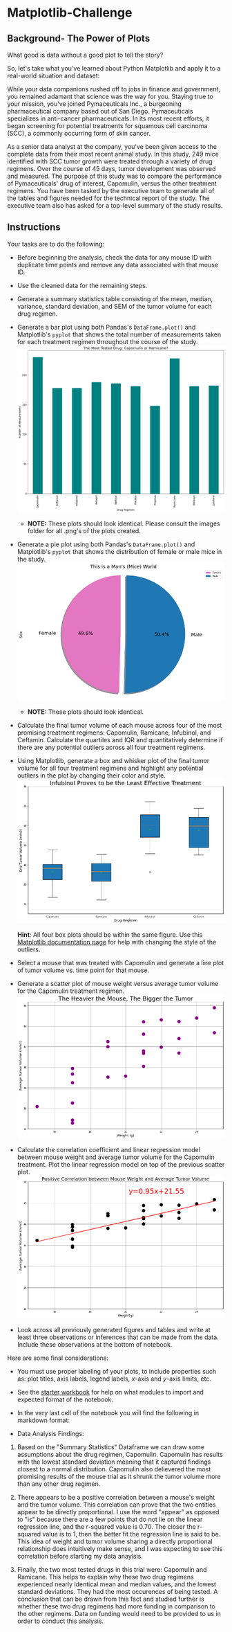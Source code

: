# Matplotlib-Challenge

## Background- The Power of Plots

What good is data without a good plot to tell the story?

So, let's take what you've learned about Python Matplotlib and apply it to a real-world situation and dataset:

While your data companions rushed off to jobs in finance and government, you remained adamant that science was the way for you. Staying true to your mission, you've joined Pymaceuticals Inc., a burgeoning pharmaceutical company based out of San Diego. Pymaceuticals specializes in anti-cancer pharmaceuticals. In its most recent efforts, it began screening for potential treatments for squamous cell carcinoma (SCC), a commonly occurring form of skin cancer.

As a senior data analyst at the company, you've been given access to the complete data from their most recent animal study. In this study, 249 mice identified with SCC tumor growth were treated through a variety of drug regimens. Over the course of 45 days, tumor development was observed and measured. The purpose of this study was to compare the performance of Pymaceuticals' drug of interest, Capomulin, versus the other treatment regimens. You have been tasked by the executive team to generate all of the tables and figures needed for the technical report of the study. The executive team also has asked for a top-level summary of the study results.

## Instructions

Your tasks are to do the following:

* Before beginning the analysis, check the data for any mouse ID with duplicate time points and remove any data associated with that mouse ID.

* Use the cleaned data for the remaining steps.

* Generate a summary statistics table consisting of the mean, median, variance, standard deviation, and SEM of the tumor volume for each drug regimen.

* Generate a bar plot using both Pandas's `DataFrame.plot()` and Matplotlib's `pyplot` that shows the total number of measurements taken for each treatment regimen throughout the course of the study.
![Bar_Chart_Pandas](Pymaceuticals/Images/Bar_Chart_Pandas.png)

  * **NOTE:** These plots should look identical.  Please consult the images folder for all .png's of the plots created.

* Generate a pie plot using both Pandas's `DataFrame.plot()` and Matplotlib's `pyplot` that shows the distribution of female or male mice in the study.
![Pie_Chart_Gender](Pymaceuticals/Images/Pie_Chart_Gender.png)

  * **NOTE:** These plots should look identical.

* Calculate the final tumor volume of each mouse across four of the most promising treatment regimens: Capomulin, Ramicane, Infubinol, and Ceftamin. Calculate the quartiles and IQR and quantitatively determine if there are any potential outliers across all four treatment regimens.

* Using Matplotlib, generate a box and whisker plot of the final tumor volume for all four treatment regimens and highlight any potential outliers in the plot by changing their color and style.
![Box_Plot](Pymaceuticals/Images/Box_Plot.png)

  **Hint**: All four box plots should be within the same figure. Use this [Matplotlib documentation page](https://matplotlib.org/gallery/pyplots/boxplot_demo_pyplot.html#sphx-glr-gallery-pyplots-boxplot-demo-pyplot-py) for help with changing the style of the outliers.

* Select a mouse that was treated with Capomulin and generate a line plot of tumor volume vs. time point for that mouse.

* Generate a scatter plot of mouse weight versus average tumor volume for the Capomulin treatment regimen.
![Scatterplot](Pymaceuticals/Images/Scatterplot.png)

* Calculate the correlation coefficient and linear regression model between mouse weight and average tumor volume for the Capomulin treatment. Plot the linear regression model on top of the previous scatter plot.
![Linear_Regression](Pymaceuticals/Images/Linear_Regression.png)

* Look across all previously generated figures and tables and write at least three observations or inferences that can be made from the data. Include these observations at the bottom of notebook.

Here are some final considerations:

* You must use proper labeling of your plots, to include properties such as: plot titles, axis labels, legend labels, _x_-axis and _y_-axis limits, etc.

* See the [starter workbook](Pymaceuticals/pymaceuticals_starter.ipynb) for help on what modules to import and expected format of the notebook.

* In the very last cell of the notebook you will find the following in markdown format:

* Data Analysis Findings:
1. Based on the "Summary Statistics" Dataframe we can draw some assumptions about the drug regimen, Capomulin.  Capomulin has results with the lowest standard deviation meaning that it captured findings closest to a normal distribution. Capomulin also delievered the most promising results of the mouse trial as it shrunk the tumor volume more than any other drug regimen.

2. There appears to be a positive correlation between a mouse's weight and the tumor volume.  This correlation can prove that the two entities appear to be directly proportional.  I use the word "appear" as opposed to "is" because there are a few points that do not lie on the linear regression line, and the r-squared value is 0.70.  The closer the r-squared value is to 1, then the better fit the regression line is said to be.  This idea of weight and tumor volume sharing a directly proportional relationship does intuitively make sense, and I was expecting to see this correlation before starting my data anaylsis.

3. Finally, the two most tested drugs in this trial were: Capomulin and Ramicane. This helps to explain why these two drug regimens experienced nearly identical mean and median values, and the lowest standard deviations.  They had the most occurences of being tested.  A conclusion that can be drawn from this fact and studied further is whether these two drug regimens had more funding in comparison to the other regimens. Data on funding would need to be provided to us in order to conduct this analysis.
